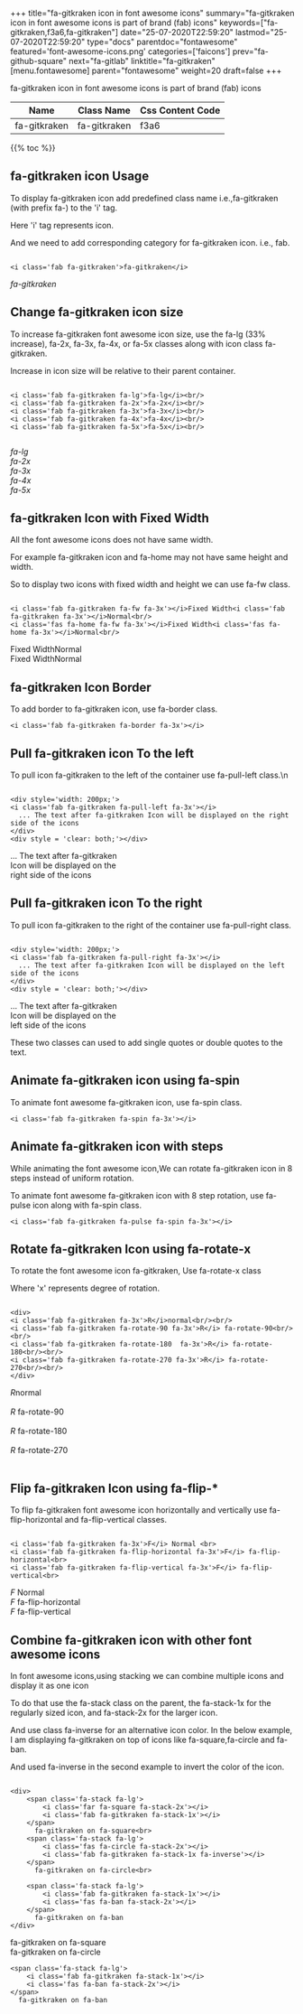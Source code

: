 +++
title="fa-gitkraken icon in font awesome icons"
summary="fa-gitkraken icon in font awesome icons is part of brand (fab) icons"
keywords=["fa-gitkraken,f3a6,fa-gitkraken"]
date="25-07-2020T22:59:20"
lastmod="25-07-2020T22:59:20"
type="docs"
parentdoc="fontawesome"
featured='font-awesome-icons.png'
categories=['faicons']
prev="fa-github-square"
next="fa-gitlab"
linktitle="fa-gitkraken"
[menu.fontawesome]
parent="fontawesome"
weight=20
draft=false
+++


fa-gitkraken icon in font awesome icons is part of brand (fab) icons

<div class='table-responsive'><table class='table'><thead><tr><th>Name</th><th>Class Name</th><th>Css Content Code</th></tr></thead><tbody><tr><td>fa-gitkraken</td><td>fa-gitkraken</td><td>f3a6</td></tr></tbody></table></div>


{{% toc %}}


## fa-gitkraken icon Usage

To display fa-gitkraken icon add predefined class name i.e.,fa-gitkraken (with prefix fa-) to the 'i' tag.

Here 'i' tag represents icon.

And we need to add corresponding category for fa-gitkraken icon. i.e., fab.


```

<i class='fab fa-gitkraken'>fa-gitkraken</i>
```

<i class='fab fa-gitkraken'>fa-gitkraken</i>




## Change fa-gitkraken icon size
To increase fa-gitkraken font awesome icon size, use the fa-lg (33% increase), fa-2x, fa-3x, fa-4x, or fa-5x classes along with icon class fa-gitkraken.

Increase in icon size will be relative to their parent container. 

```

<i class='fab fa-gitkraken fa-lg'>fa-lg</i><br/>
<i class='fab fa-gitkraken fa-2x'>fa-2x</i><br/>
<i class='fab fa-gitkraken fa-3x'>fa-3x</i><br/>
<i class='fab fa-gitkraken fa-4x'>fa-4x</i><br/>
<i class='fab fa-gitkraken fa-5x'>fa-5x</i><br/>
            
```

<i class='fab fa-gitkraken fa-lg'>fa-lg</i><br/>
<i class='fab fa-gitkraken fa-2x'>fa-2x</i><br/>
<i class='fab fa-gitkraken fa-3x'>fa-3x</i><br/>
<i class='fab fa-gitkraken fa-4x'>fa-4x</i><br/>
<i class='fab fa-gitkraken fa-5x'>fa-5x</i><br/>
            



## fa-gitkraken Icon with Fixed Width 

All the font awesome icons does not have same width.

For example fa-gitkraken icon and fa-home may not have same height and width.

So to display two icons with fixed width and height we can use fa-fw class.


```

<i class='fab fa-gitkraken fa-fw fa-3x'></i>Fixed Width<i class='fab fa-gitkraken fa-3x'></i>Normal<br/>
<i class='fas fa-home fa-fw fa-3x'></i>Fixed Width<i class='fas fa-home fa-3x'></i>Normal<br/>
```

<i class='fab fa-gitkraken fa-fw fa-3x'></i>Fixed Width<i class='fab fa-gitkraken fa-3x'></i>Normal<br/>
<i class='fas fa-home fa-fw fa-3x'></i>Fixed Width<i class='fas fa-home fa-3x'></i>Normal<br/>



## fa-gitkraken Icon Border 

To add border to fa-gitkraken icon, use fa-border class.


```
<i class='fab fa-gitkraken fa-border fa-3x'></i>

```
<i class='fab fa-gitkraken fa-border fa-3x'></i>





## Pull fa-gitkraken icon To the left

To pull icon fa-gitkraken to the left of the container use fa-pull-left class.\n

```

<div style='width: 200px;'>
<i class='fab fa-gitkraken fa-pull-left fa-3x'></i>
  ... The text after fa-gitkraken Icon will be displayed on the right side of the icons
</div>
<div style = 'clear: both;'></div>
```

<div style='width: 200px;'>
<i class='fab fa-gitkraken fa-pull-left fa-3x'></i>
  ... The text after fa-gitkraken Icon will be displayed on the right side of the icons
</div>
<div style = 'clear: both;'></div>




## Pull fa-gitkraken icon To the right
To pull icon fa-gitkraken to the right of the container use fa-pull-right class.

```

<div style='width: 200px;'>
<i class='fab fa-gitkraken fa-pull-right fa-3x'></i>
  ... The text after fa-gitkraken Icon will be displayed on the left side of the icons
</div>
<div style = 'clear: both;'></div>
```

<div style='width: 200px;'>
<i class='fab fa-gitkraken fa-pull-right fa-3x'></i>
  ... The text after fa-gitkraken Icon will be displayed on the left side of the icons
</div>
<div style = 'clear: both;'></div>

These two classes can used to add single quotes or double quotes to the text.


## Animate fa-gitkraken icon using fa-spin
To animate font awesome fa-gitkraken icon, use fa-spin class.

```
<i class='fab fa-gitkraken fa-spin fa-3x'></i>
```
<i class='fab fa-gitkraken fa-spin fa-3x'></i>




## Animate fa-gitkraken icon with steps
While animating the font awesome icon,We can rotate fa-gitkraken icon in 8 steps instead of uniform rotation.

To animate font awesome fa-gitkraken icon with 8 step rotation, use fa-pulse icon along with fa-spin class.


```
<i class='fab fa-gitkraken fa-pulse fa-spin fa-3x'></i>

```
<i class='fab fa-gitkraken fa-pulse fa-spin fa-3x'></i>





## Rotate fa-gitkraken Icon using fa-rotate-x
To rotate the font awesome icon fa-gitkraken, Use fa-rotate-x class

Where 'x' represents degree of rotation.


```

<div>
<i class='fab fa-gitkraken fa-3x'>R</i>normal<br/><br/>
<i class='fab fa-gitkraken fa-rotate-90 fa-3x'>R</i> fa-rotate-90<br/><br/> 
<i class='fab fa-gitkraken fa-rotate-180  fa-3x'>R</i> fa-rotate-180<br/><br/> 
<i class='fab fa-gitkraken fa-rotate-270 fa-3x'>R</i> fa-rotate-270<br/><br/>
</div>
```

<div>
<i class='fab fa-gitkraken fa-3x'>R</i>normal<br/><br/>
<i class='fab fa-gitkraken fa-rotate-90 fa-3x'>R</i> fa-rotate-90<br/><br/> 
<i class='fab fa-gitkraken fa-rotate-180  fa-3x'>R</i> fa-rotate-180<br/><br/> 
<i class='fab fa-gitkraken fa-rotate-270 fa-3x'>R</i> fa-rotate-270<br/><br/>
</div>




## Flip fa-gitkraken Icon using fa-flip-*
To flip fa-gitkraken font awesome icon horizontally and vertically use fa-flip-horizontal and fa-flip-vertical classes. 

```

<i class='fab fa-gitkraken fa-3x'>F</i> Normal <br>
<i class='fab fa-gitkraken fa-flip-horizontal fa-3x'>F</i> fa-flip-horizontal<br>
<i class='fab fa-gitkraken fa-flip-vertical fa-3x'>F</i> fa-flip-vertical<br>
```

<i class='fab fa-gitkraken fa-3x'>F</i> Normal <br>
<i class='fab fa-gitkraken fa-flip-horizontal fa-3x'>F</i> fa-flip-horizontal<br>
<i class='fab fa-gitkraken fa-flip-vertical fa-3x'>F</i> fa-flip-vertical<br>




## Combine fa-gitkraken icon with other font awesome icons
In font awesome icons,using stacking we can combine multiple icons and display it as one icon 

To do that use the fa-stack class on the parent, the fa-stack-1x for the regularly sized icon, and fa-stack-2x for the larger icon.

And use class fa-inverse for an alternative icon color. 
In the below example, I am displaying fa-gitkraken on top of icons like fa-square,fa-circle and fa-ban.

And used fa-inverse in the second example to invert the color of the icon.

```

<div>
    <span class='fa-stack fa-lg'>
        <i class='far fa-square fa-stack-2x'></i>
        <i class='fab fa-gitkraken fa-stack-1x'></i>
    </span>
      fa-gitkraken on fa-square<br>
    <span class='fa-stack fa-lg'>
        <i class='fas fa-circle fa-stack-2x'></i>
        <i class='fab fa-gitkraken fa-stack-1x fa-inverse'></i>
    </span>
      fa-gitkraken on fa-circle<br>

    <span class='fa-stack fa-lg'>
        <i class='fab fa-gitkraken fa-stack-1x'></i>
        <i class='fas fa-ban fa-stack-2x'></i>
    </span>
      fa-gitkraken on fa-ban
</div>
```

<div>
    <span class='fa-stack fa-lg'>
        <i class='far fa-square fa-stack-2x'></i>
        <i class='fab fa-gitkraken fa-stack-1x'></i>
    </span>
      fa-gitkraken on fa-square<br>
    <span class='fa-stack fa-lg'>
        <i class='fas fa-circle fa-stack-2x'></i>
        <i class='fab fa-gitkraken fa-stack-1x fa-inverse'></i>
    </span>
      fa-gitkraken on fa-circle<br>

    <span class='fa-stack fa-lg'>
        <i class='fab fa-gitkraken fa-stack-1x'></i>
        <i class='fas fa-ban fa-stack-2x'></i>
    </span>
      fa-gitkraken on fa-ban
</div>






